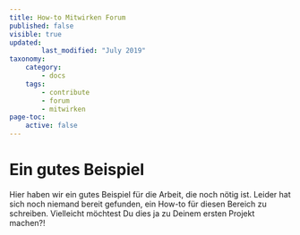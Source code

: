 ```yaml
---
title: How-to Mitwirken Forum
published: false
visible: true
updated:
        last_modified: "July 2019"
taxonomy:
    category:
        - docs
    tags:
        - contribute
        - forum
        - mitwirken
page-toc:
    active: false
---
```



# Ein gutes Beispiel

Hier haben wir ein gutes Beispiel für die Arbeit, die noch nötig ist. Leider hat sich noch niemand bereit gefunden, ein How-to für diesen Bereich zu schreiben. Vielleicht möchtest Du dies ja zu Deinem ersten Projekt machen?!
